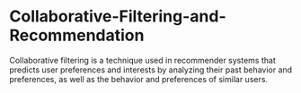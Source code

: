 # Collaborative-Filtering-and-Recommendation
Collaborative filtering is a technique used in recommender systems that predicts user preferences and interests by analyzing their past behavior and preferences, as well as the behavior and preferences of similar users.
